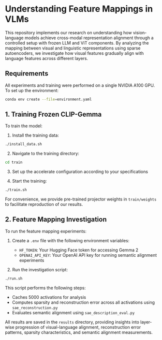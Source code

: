 # Understanding Feature Mappings in VLMs

This repository implements our research on understanding how vision-language models achieve cross-modal representation alignment through a controlled setup with frozen LLM and ViT components. By analyzing the mapping between visual and linguistic representations using sparse autoencoders, we investigate how visual features gradually align with language features across different layers.

## Requirements

All experiments and training were performed on a single NVIDIA A100 GPU. To set up the environment:

```bash
conda env create --file=environment.yaml
```

## 1. Training Frozen CLIP-Gemma

To train the model:

1. Install the training data:
```bash
./install_data.sh
```

2. Navigate to the training directory:
```bash
cd train
```

3. Set up the accelerate configuration according to your specifications

4. Start the training:
```bash
./train.sh
```

For convenience, we provide pre-trained projector weights in `train/weights` to facilitate reproduction of our results.

## 2. Feature Mapping Investigation

To run the feature mapping experiments:

1. Create a `.env` file with the following environment variables:
   - `HF_TOKEN`: Your Hugging Face token for accessing Gemma 2
   - `OPENAI_API_KEY`: Your OpenAI API key for running semantic alignment experiments

2. Run the investigation script:
```bash
./run.sh
```

This script performs the following steps:
- Caches 5000 activations for analysis
- Computes sparsity and reconstruction error across all activations using `sae_reconstruction.py`
- Evaluates semantic alignment using `sae_description_eval.py`

All results are saved in the `results` directory, providing insights into layer-wise progression of visual-language alignment, reconstruction error patterns, sparsity characteristics, and semantic alignment measurements.


